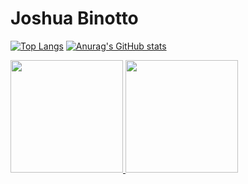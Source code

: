 # Joshua Binotto

[![Top Langs](https://github-readme-stats.vercel.app/api/top-langs/?username=kisalto&show_icons=true&theme=tokyonight)](https://github.com/kisalto/github-readme-stats)
[![Anurag's GitHub stats](https://github-readme-stats.vercel.app/api?username=kisalto&show_icons=true&theme=tokyonight)](https://github.com/kisalto/github-readme-stats)

 <div>
   <a href="https://github.com/kisalto">
   <img height="180em" src="https://github-readme-stats.vercel.app/api?username=kisalto&show_icons=true&theme=tokyonight"/>
   <img height="180em" src="https://github-readme-stats.vercel.app/api/top-langs/?username=kisalto&show_icons=true&theme=tokyonight"/>

</div>
